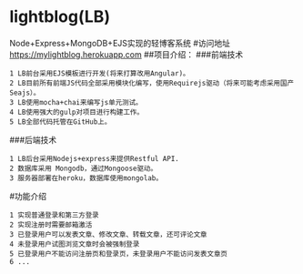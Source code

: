 # lightblog(LB)
Node+Express+MongoDB+EJS实现的轻博客系统
#访问地址
https://mylightblog.herokuapp.com
##项目介绍：
###前端技术
`````
1 LB前台采用EJS模板进行开发(将来打算改用Angular)。
2 LB目前所有前端JS代码全部采用模块化编写，使用Requirejs驱动（将来可能考虑采用国产Seajs）。
3 LB使用mocha+chai来编写js单元测试。
4 LB使用强大的gulp对项目进行构建工作。
5 LB全部代码托管在GitHub上。
`````
###后端技术
`````
1 LB后台采用Nodejs+express来提供Restful API.
2 数据库采用 Mongodb，通过Mongoose驱动。
3 服务器部署在heroku，数据库使用mongolab。
`````
#功能介绍
```
1 实现普通登录和第三方登录
2 实现注册时需要邮箱激活
3 已登录用户可以发表文章、修改文章、转载文章，还可评论文章
4 未登录用户试图浏览文章时会被强制登录
5 已登录用户不能访问注册页和登录页，未登录用户不能访问发表文章页
6 ...
```

